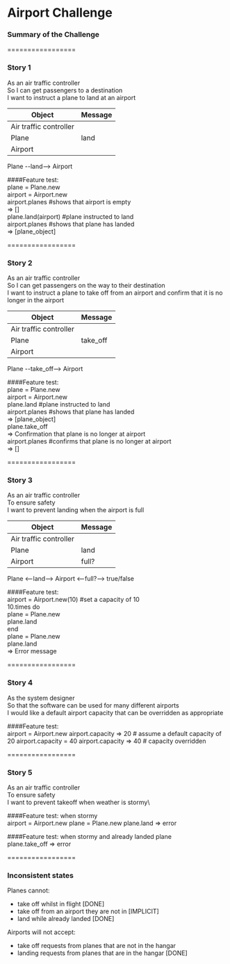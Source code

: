 Airport Challenge
=================
### Summary of the Challenge
=================
### Story 1
As an air traffic controller\
So I can get passengers to a destination\
I want to instruct a plane to land at an airport

| Object | Message |
| --- | ----------- |
| Air traffic controller  |  |
| Plane                   | land |
| Airport                 |      |

Plane --land--> Airport

####Feature test:\
plane = Plane.new\
airport = Airport.new\
airport.planes #shows that airport is empty\
=> []\
plane.land(airport) #plane instructed to land\
airport.planes #shows that plane has landed\
=> [plane_object]

=================
### Story 2
As an air traffic controller\
So I can get passengers on the way to their destination\
I want to instruct a plane to take off from an airport and confirm that it is no longer in the airport

| Object | Message |
| --- | ----------- |
| Air traffic controller  |  |
| Plane                   | take_off |
| Airport                 |      |

Plane --take_off--> Airport

####Feature test:\
plane = Plane.new\
airport = Airport.new\
plane.land #plane instructed to land\
airport.planes #shows that plane has landed\
=> [plane_object]\
plane.take_off\
=> Confirmation that plane is no longer at airport\
airport.planes #confirms that plane is no longer at airport\
=> []

=================
### Story 3
As an air traffic controller\
To ensure safety\
I want to prevent landing when the airport is full

| Object | Message |
| --- | ----------- |
| Air traffic controller  | |
| Plane                   | land |
| Airport                 |   full?   |

Plane <--land--> Airport <--full?--> true/false

####Feature test:\
airport = Airport.new(10) #set a capacity of 10\
10.times do\
  plane = Plane.new\
  plane.land\
end \
plane = Plane.new\
plane.land\
=> Error message

=================
### Story 4
As the system designer\
So that the software can be used for many different airports\
I would like a default airport capacity that can be overridden as appropriate

####Feature test:\
airport = Airport.new
airport.capacity
=> 20 # assume a default capacity of 20
airport.capacity = 40
airport.capacity
=> 40 # capacity overridden

=================
### Story 5
As an air traffic controller \
To ensure safety\
I want to prevent takeoff when weather is stormy\

####Feature test: when stormy\
airport = Airport.new
plane = Plane.new
plane.land
=> error

####Feature test: when stormy and already landed plane\
plane.take_off
=> error

=================
### Inconsistent states

Planes cannot:
- take off whilst in flight [DONE]
- take off from an airport they are not in [IMPLICIT]
- land while already landed [DONE]

Airports will not accept:
- take off requests from planes that are not in the hangar
- landing requests from planes that are in the hangar [DONE]
